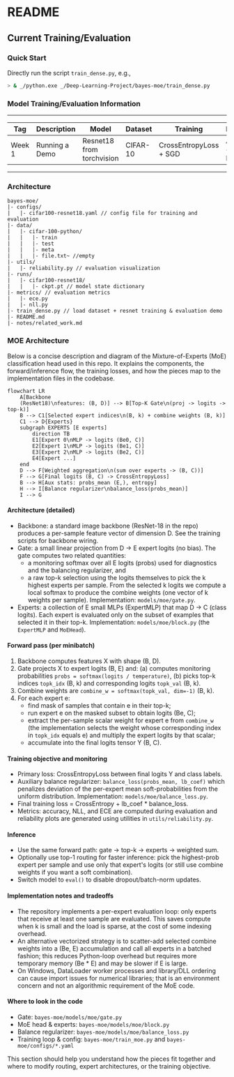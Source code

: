 # README

## Current Training/Evaluation

### Quick Start
Directly run the script `train_dense.py`, e.g.,
```bash
> & _/python.exe _/Deep-Learning-Project/bayes-moe/train_dense.py
```

### Model Training/Evaluation Information

---
| Tag | Description | Model | Dataset | Training | Evaluation |
| --- | --- | --- | --- | --- | --- |
| Week 1 | Running a Demo | Resnet18 from torchvision | CIFAR-10 | CrossEntropyLoss + SGD | Accuracy + ECE + NLL|
---

### Architecture

```mermaid
bayes-moe/
|- configs/
|   |- cifar100-resnet18.yaml // config file for training and evaluation
|- data/
|   |- cifar-100-python/
|   |   |- train
|   |   |- test
|   |   |- meta
|   |   |- file.txt~ //empty
|- utils/
|   |- reliability.py // evaluation visualization
|- runs/
|   |- cifar100-resnet18/
|   |   |- ckpt.pt // model state dictionary
|- metrics/ // evaluation metrics
|   |- ece.py
|   |- nll.py
|- train_dense.py // load dataset + resnet training & evaluation demo
|- README.md
|- notes/related_work.md
```


### MOE Architecture

Below is a concise description and diagram of the Mixture-of-Experts (MoE)
classification head used in this repo. It explains the components, the
forward/inference flow, the training losses, and how the pieces map to the
implementation files in the codebase.

```mermaid
flowchart LR
	A[Backbone
	(ResNet18)\nfeatures: (B, D)] --> B[Top-K Gate\n(proj -> logits -> top-k)]
	B --> C1[Selected expert indices\n(B, k) + combine weights (B, k)]
	C1 --> D{Experts}
	subgraph EXPERTS [E experts]
		direction TB
		E1[Expert 0\nMLP -> logits (Be0, C)]
		E2[Expert 1\nMLP -> logits (Be1, C)]
		E3[Expert 2\nMLP -> logits (Be2, C)]
		E4[Expert ...]
	end
	D --> F[Weighted aggregation\n(sum over experts -> (B, C))]
	F --> G[Final logits (B, C) -> CrossEntropyLoss]
	B --> H[Aux stats: probs_mean (E,), entropy]
	H --> I[Balance regularizer\nbalance_loss(probs_mean)]
	I --> G
```

#### Architecture (detailed)

- Backbone: a standard image backbone (ResNet-18 in the repo) produces a
	per-sample feature vector of dimension D. See the training scripts for
	backbone wiring.
- Gate: a small linear projection from D -> E expert logits (no bias). The
	gate computes two related quantities:
	- a monitoring softmax over all E logits (probs) used for diagnostics
		and the balancing regularizer, and
	- a raw top-k selection using the logits themselves to pick the k highest
		experts per sample. From the selected k logits we compute a local softmax
		to produce the combine weights (one vector of k weights per sample).
	Implementation: `models/moe/gate.py`.
- Experts: a collection of E small MLPs (ExpertMLP) that map D -> C (class
	logits). Each expert is evaluated only on the subset of examples that
	selected it in their top-k. Implementation: `models/moe/block.py` (the
	`ExpertMLP` and `MoEHead`).

#### Forward pass (per minibatch)

1. Backbone computes features X with shape (B, D).
2. Gate projects X to expert logits (B, E) and: (a) computes monitoring
	 probabilities `probs = softmax(logits / temperature)`, (b) picks top-k
	 indices `topk_idx` (B, k) and corresponding logits `topk_val` (B, k).
3. Combine weights are `combine_w = softmax(topk_val, dim=-1)` (B, k).
4. For each expert e:
	 - find mask of samples that contain e in their top-k;
	 - run expert e on the masked subset to obtain logits (Be, C);
	 - extract the per-sample scalar weight for expert e from `combine_w`
		 (the implementation selects the weight whose corresponding index in
		 `topk_idx` equals e) and multiply the expert logits by that scalar;
	 - accumulate into the final logits tensor Y (B, C).

#### Training objective and monitoring

- Primary loss: CrossEntropyLoss between final logits Y and class labels.
- Auxiliary balance regularizer: `balance_loss(probs_mean, lb_coef)` which
	penalizes deviation of the per-expert mean soft-probabilities from the
	uniform distribution. Implementation: `models/moe/balance_loss.py`.
- Final training loss = CrossEntropy + lb_coef * balance_loss.
- Metrics: accuracy, NLL, and ECE are computed during evaluation and
	reliability plots are generated using utilities in `utils/reliability.py`.

#### Inference

- Use the same forward path: gate -> top-k -> experts -> weighted sum.
- Optionally use top-1 routing for faster inference: pick the highest-prob
	expert per sample and use only that expert's logits (or still use combine
	weights if you want a soft combination).
- Switch model to `eval()` to disable dropout/batch-norm updates.

#### Implementation notes and tradeoffs

- The repository implements a per-expert evaluation loop: only experts that
	receive at least one sample are evaluated. This saves compute when k is
	small and the load is sparse, at the cost of some indexing overhead.
- An alternative vectorized strategy is to scatter-add selected combine
	weights into a (Be, E) accumulation and call all experts in a batched
	fashion; this reduces Python-loop overhead but requires more temporary
	memory (Be * E) and may be slower if E is large.
- On Windows, DataLoader worker processes and library/DLL ordering can cause
	import issues for numerical libraries; that is an environment concern and
	not an algorithmic requirement of the MoE code.

#### Where to look in the code

- Gate: `bayes-moe/models/moe/gate.py`
- MoE head & experts: `bayes-moe/models/moe/block.py`
- Balance regularizer: `bayes-moe/models/moe/balance_loss.py`
- Training loop & config: `bayes-moe/train_moe.py` and `bayes-moe/configs/*.yaml`

This section should help you understand how the pieces fit together and
where to modify routing, expert architectures, or the training objective.